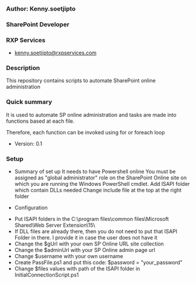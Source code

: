 ### Author: Kenny.soetjipto
### SharePoint Developer
### RXP Services
* kenny.soetjipto@rxpservices.com 
### Description ###
This repository contains scripts to automate SharePoint online administration

### Quick summary ###
It is used to automate SP online administration and tasks are made into functions based at each file. 

Therefore, each function can be invoked using for or foreach loop
* Version: 0.1

### Setup ###

* Summary of set up
It needs to have Powershell online
You must be assigned as "global administrator" role on the SharePoint Online site on which you are running the Windows PowerShell cmdlet.
Add ISAPI folder which contain DLLs needed
Change include file at the top at the right folder

* Configuration
- Put ISAPI folders in the C:\program files\common files\Microsoft Shared\Web Server Extension\15\
- If DLL files are already there, then you do not need to put that ISAPI Folder in there. I provide it in case the user does not have it
- Change the $gUrl with your own SP Online URL site collection
- Change the $adminUrl with your SP Online admin page url
- Change $username with your own username
- Create PassFile.ps1 and put this code: $password = "your_password"
- Change $files values with path of the ISAPI folder in InitialConnectionScript.ps1
